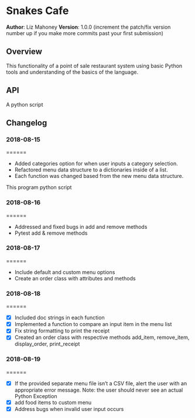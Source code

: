 # Snakes Cafe
**Author**: Liz Mahoney
**Version**: 1.0.0 (increment the patch/fix version number up if you make more commits past your first submission)

## Overview
<!-- Provide a high level overview of what this application is and why you are building it, beyond the fact that it's an assignment for a Code Fellows 401 class. (i.e. What's your problem domain?) -->
This functionality of a point of sale restaurant system using basic Python tools and understanding of the basics of the language.


## API
 A python script


## Changelog

### 2018-08-15
======

- Added categories option for when user inputs a category selection.
- Refactored menu data structure to a dictionaries inside of a list.
- Each function was changed based from the new menu data structure.

This program python script

### 2018-08-16
======
- Addressed and fixed bugs in add and remove methods
- Pytest add & remove methods

### 2018-08-17
======
- Include default and custom menu options
- Create an order class with attributes and methods

### 2018-08-18
======
- [x] Included doc strings in each function
- [x] Implemented a function  to compare an input item in the menu list
- [x] Fix string formatting to print the receipt
- [x] Created an order class with respective methods add_item, remove_item, display_order, print_receipt

### 2018-08-19
======
- [x] If the provided separate menu file isn’t a CSV file, alert the user with an appropriate error message. Note: the user should never see an actual Python Exception
- [x] add food items to custom menu
- [x] Address bugs when invalid user input occurs
